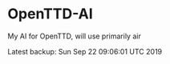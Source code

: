 # OpenTTD-AI
My AI for OpenTTD, will use primarily air

Latest backup: Sun Sep 22 09:06:01 UTC 2019
